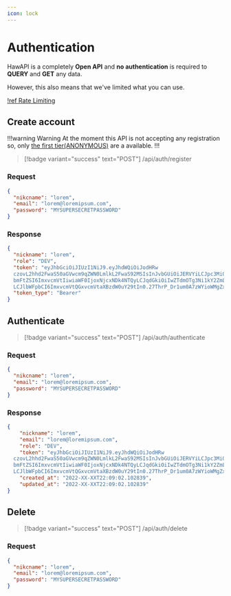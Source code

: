 ```yaml
---
icon: lock
---
```


# Authentication

HawAPI is a completely **Open API** and **no authentication** is required to **QUERY** and **GET** any data.

However, this also means that we've limited what you can use.

[!ref Rate Limiting](Rate-Limiting.md)

## Create account

!!!warning Warning
At the moment this API is not accepting any registration so, only [the first tier(ANONYMOUS)](Rate-Limiting.md) are a available.
!!!

> [!badge variant="success" text="POST"] /api/auth/register

### Request

```json
{
  "nikcname": "lorem",
  "email": "lorem@loremipsum.com",
  "password": "MYSUPERSECRETPASSWORD"
}
```

### Response

```json
{
  "nickname": "lorem",
  "role": "DEV",
  "token": "eyJhbGciOiJIUzI1NiJ9.eyJhdWQiOiJodHRw
  czovL2hhd2FwaS50aGVwcm9qZWN0LmlkL2FwaS92MSIsInJvbGUiOiJERVYiLCJpc3MiOiJIYXdBUEkiLCJuaWNr
  bmFtZSI6ImxvcmVtIiwiaWF0IjoxNjcxNDk4NTQyLCJqdGkiOiIwZTdmOTg3Ni1kY2ZmLTQyNDQtYjY0OS01OTM1M2RhMjQwODgi
  LCJlbWFpbCI6ImxvcmVtQGxvcmVtaXBzdW0uY29tIn0.27ThrP_Dr1um0A7zWYioWMgZx7cPshojul-0nQ99Mck",
  "token_type": "Bearer"
}
```

## Authenticate

> [!badge variant="success" text="POST"] /api/auth/authenticate

### Request

```json
{
  "nikcname": "lorem",
  "email": "lorem@loremipsum.com",
  "password": "MYSUPERSECRETPASSWORD"
}
```

### Response

```json
{
	"nickname": "lorem",
	"email": "lorem@loremipsum.com",
	"role": "DEV",
	"token": "eyJhbGciOiJIUzI1NiJ9.eyJhdWQiOiJodHRw
  czovL2hhd2FwaS50aGVwcm9qZWN0LmlkL2FwaS92MSIsInJvbGUiOiJERVYiLCJpc3MiOiJIYXdBUEkiLCJuaWNr
  bmFtZSI6ImxvcmVtIiwiaWF0IjoxNjcxNDk4NTQyLCJqdGkiOiIwZTdmOTg3Ni1kY2ZmLTQyNDQtYjY0OS01OTM1M2RhMjQwODgi
  LCJlbWFpbCI6ImxvcmVtQGxvcmVtaXBzdW0uY29tIn0.27ThrP_Dr1um0A7zWYioWMgZx7cPshojul-0nQ99Mck",
	"created_at": "2022-XX-XXT22:09:02.102839",
	"updated_at": "2022-XX-XXT22:09:02.102839"
}
```

## Delete

> [!badge variant="success" text="POST"] /api/auth/delete

### Request

```json
{
  "nikcname": "lorem",
  "email": "lorem@loremipsum.com",
  "password": "MYSUPERSECRETPASSWORD"
}
```
